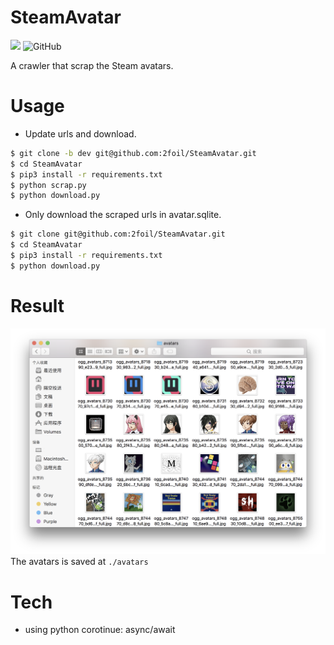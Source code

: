 

# SteamAvatar
![](https://img.shields.io/badge/python-3.5%2C%203.6%2C%203%2C7-blue.svg)
![GitHub](https://img.shields.io/github/license/mashape/apistatus.svg)

A crawler that scrap the Steam avatars.
# Usage
- Update urls and download.

```bash
$ git clone -b dev git@github.com:2foil/SteamAvatar.git
$ cd SteamAvatar
$ pip3 install -r requirements.txt 
$ python scrap.py
$ python download.py
```
- Only download the scraped urls in avatar.sqlite.

```bash
$ git clone git@github.com:2foil/SteamAvatar.git
$ cd SteamAvatar
$ pip3 install -r requirements.txt 
$ python download.py
```

# Result
![](./pics/avatars.png)
The avatars is saved at ```./avatars```
# Tech
- using python corotinue: async/await 
